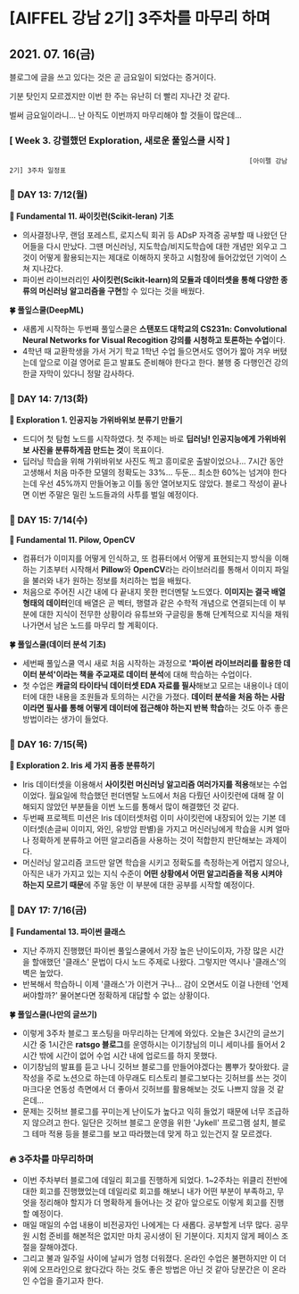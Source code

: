 # [AIFFEL 강남 2기] 3주차를 마무리 하며

## 2021. 07. 16(금)

블로그에 글을 쓰고 있다는 것은 곧 금요일이 되었다는 증거이다.

기분 탓인지 모르겠지만 이번 한 주는 유난히 더 빨리 지나간 것 같다.

벌써 금요일이라니... 난 아직도 이번까지 마무리해야 할 것들이 많은데...

### **[ Week 3. 강렬했던 Exploration, 새로운 풀잎스쿨 시작 ]**


                                                                [아이펠 강남 2기] 3주차 일정표

### 📅 DAY 13: 7/12(월)

**📔 Fundamental 11. 싸이킷런(Scikit-leran) 기초**

- 의사결정나무, 랜덤 포레스트, 로지스틱 회귀 등 ADsP 자격증 공부할 때 나왔던 단어들을 다시 만났다. 
  그땐 머신러닝, 지도학습/비지도학습에 대한 개념만 외우고 그것이 어떻게 활용되는지는 제대로 이해하지 못하고 시험장에 들어갔었던 기억이 스쳐 지나갔다.
- 파이썬 라이브러리인 **사이킷런(Scikit-learn)의 모듈과 데이터셋을 통해 다양한 종류의 머신러닝 알고리즘을 구현**할 수 있다는 것을 배웠다.

**🍀 풀잎스쿨(DeepML)**

- 새롭게 시작하는 두번째 풀잎스쿨은 **스탠포드 대학교의 CS231n: Convolutional Neural Networks for Visual Recogition 강의를 시청하고 토론하는 수업**이다.
- 4학년 때 교환학생을 가서 거기 학교 1학년 수업 들으면서도 영어가 짧아 겨우 버텼는데 앞으로 이걸 영어로 듣고 발표도 준비해야 한다고 한다. 
  불행 중 다행인건 강의 한글 자막이 있다니 정말 감사하다.

### 📅 DAY 14: 7/13(화)

**🥾 Exploration 1. 인공지능 가위바위보 분류기 만들기**

- 드디어 첫 탐험 노드를 시작하였다. 첫 주제는 바로 **딥러닝! 인공지능에게 가위바위보 사진을 분류하게끔 만드는 것**이 목표이다.
- 딥러닝 학습을 위해 가위바위보 사진도 찍고 흥미로운 출발이었으나... 7시간 동안 고생해서 처음 마주한 모델의 정확도는 33%... 
  두둔... 최소한 60%는 넘겨야 한다는데 우선 45%까지 만들어놓고 이틀 동안 열어보지도 않았다. 블로그 작성이 끝나면 이번 주말은 밀린 노드들과의 사투를 벌일 예정이다.

### 📅 DAY 15: 7/14(수)

**📔 Fundamental 11. Pilow, OpenCV**

- 컴퓨터가 이미지를 어떻게 인식하고, 또 컴퓨터에서 어떻게 표현되는지 방식을 이해하는 기초부터 시작해서 **Pillow**와 **OpenCV**라는 라이브러리를 통해서 
  이미지 파일을 불러와 내가 원하는 정보를 처리하는 법을 배웠다.
- 처음으로 주어진 시간 내에 다 끝내지 못한 펀더멘탈 노드였다. **이미지는 결국 배열 형태의 데이터**인데 배열은 곧 벡터, 행렬과 같은 수학적 개념으로 연결되는데 
  이 부분에 대한 지식이 전무한 상황이라 유튜브와 구글링을 통해 단계적으로 지식을 채워나가면서 남은 노드를 마무리 할 계획이다.

**🍀 풀잎스쿨(데이터 분석 기초)**

- 세번째 풀잎스쿨 역시 새로 처음 시작하는 과정으로 **'파이썬 라이브러리를 활용한 데이터 분석'이라는 책을 주교재로 데이터 분석**에 대해 학습하는 수업이다.
- 첫 수업은 **캐글의 타이타닉 데이터셋 EDA 자료를 필사**해보고 모르는 내용이나 데이터에 대한 내용을 조원들과 토의하는 시간을 가졌다. 
  **데이터 분석을 처음 하는 사람이라면 필사를 통해 어떻게 데이터에 접근해야 하는지 반복 학습**하는 것도 아주 좋은 방법이라는 생가이 들었다.

### 📅 DAY 16: 7/15(목)

**🥾 Exploration 2. Iris 세 가지 품종 분류하기**

- Iris 데이터셋을 이용해서 **사이킷런 머신러닝 알고리즘 여러가지를 적용**해보는 수업이었다. 
  월요일에 학습했던 펀더멘탈 노드에서 처음 다뤘던 사이킷런에 대해 잘 이해되지 않았던 부분들을 이번 노드를 통해서 많이 해결했던 것 같다.
- 두번째 프로젝트 미션은 Iris 데이터셋처럼 이미 사이킷런에 내장되어 있는 기본 데이터셋(손글씨 이미지, 와인, 유방암 판별)을 가지고 머신러닝에게 학습을 시켜 
  얼마나 정확하게 분류하고 어떤 알고리즘을 사용하는 것이 적합한지 판단해보는 과제이다.
- 머신러닝 알고리즘 코드만 알면 학습을 시키고 정확도를 측정하는게 어렵지 않으나, 아직은 내가 가지고 있는 지식 수준이 **어떤 상황에서 어떤 알고리즘을 적용 시켜야 하는지 
  모르기 때문**에 주말 동안 이 부분에 대한 공부를 시작할 예정이다.

### 📅 DAY 17: 7/16(금)

**📔 Fundamental 13. 파이썬 클래스**

- 지난 주까지 진행했던 파이썬 풀잎스쿨에서 가장 높은 난이도이자, 가장 많은 시간을 할애했던 '클래스' 문법이 다시 노드 주제로 나왔다. 
  그렇지만 역시나 '클래스'의 벽은 높았다.
- 반복해서 학습하니 이제 '클래스'가 이런거 구나... 감이 오면서도 이걸 나한테 '언제 써야할까?' 물어본다면 정확하게 대답할 수 없는 상황이다.

**🍀 풀잎스쿨(나만의 글쓰기)**

- 이렇게 3주차 블로그 포스팅을 마무리하는 단계에 와있다. 오늘은 3시간의 글쓰기 시간 중 1시간은 **ratsgo 블로그**를 운영하시는 이기창님의 미니 세미나를 들어서 
  2시간 밖에 시간이 없어 수업 시간 내에 업로드를 하지 못했다.
- 이기창님의 발표를 듣고 나니 깃허브 블로그를 만들어야겠다는 뽐뿌가 찾아왔다. 글 작성을 주로 노션으로 하는데 아무래도 티스토리 블로그보다는 깃허브를 쓰는 것이 
  마크다운 연동성 측면에서 더 좋아서 깃허브를 활용해보는 것도 나쁘지 않을 것 같은데...
- 문제는 깃허브 블로그를 꾸미는게 난이도가 높다고 익히 들었기 때문에 너무 조급하지 않으려고 한다. 
  일단은 깃허브 블로그 운영을 위한 'Jykell' 프로그램 설치, 블로그 테마 적용 등을 블로그를 보고 따라했는데 맞게 하고 있는건지 잘 모르겠다.

### 🔥 3주차를 마무리하며

- 이번 주차부터 블로그에 데일리 회고를 진행하게 되었다. 1~2주차는 위클리 전반에 대한 회고를 진행했었는데 데일리로 회고를 해보니 내가 어떤 부분이 부족하고, 
  무엇을 정리해야 할지가 더 명확하게 들어나는 것 같아 앞으로도 이렇게 회고를 진행할 예정이다.
- 매일 매일의 수업 내용이 비전공자인 나에게는 다 새롭다. 공부할게 너무 많다. 공무원 시험 준비를 해본적은 없지만 마치 공시생이 된 기분이다. 
  지치지 않게 페이스 조절을 잘해야겠다.
- 그리고 불과 일주일 사이에 날씨가 엄청 더워졌다. 온라인 수업은 불편하지만 이 더위에 오프라인으로 왔다갔다 하는 것도 좋은 방법은 아닌 것 같아
  당분간은 이 온라인 수업을 즐기고자 한다.
